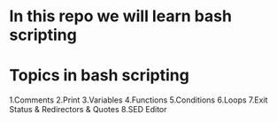 # In this repo we will learn bash scripting
# Topics in bash scripting
1.Comments
2.Print
3.Variables
4.Functions
5.Conditions
6.Loops
7.Exit Status & Redirectors & Quotes
8.SED Editor
